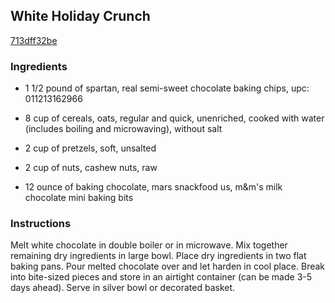 ## White Holiday Crunch

[713dff32be](http://www.food.com/recipe/white-holiday-crunch-114315)

### Ingredients

 - 1 1/2 pound of spartan, real semi-sweet chocolate baking chips, upc: 011213162966

 - 8 cup of cereals, oats, regular and quick, unenriched, cooked with water (includes boiling and microwaving), without salt

 - 2 cup of pretzels, soft, unsalted

 - 2 cup of nuts, cashew nuts, raw

 - 12 ounce of baking chocolate, mars snackfood us, m&m's milk chocolate mini baking bits

### Instructions

Melt white chocolate in double boiler or in microwave. Mix together remaining dry ingredients in large bowl. Place dry ingredients in two flat baking pans. Pour melted chocolate over and let harden in cool place. Break into bite-sized pieces and store in an airtight container (can be made 3-5 days ahead). Serve in silver bowl or decorated basket.